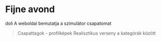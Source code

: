 # Fijne avond
doli
A weboldal bemutatja a szimulátor csapatomat
>Csapattagok - profilképek
>Realisztikus verseny a kategórák között

